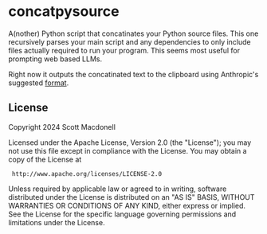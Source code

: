 # concatpysource
A(nother) Python script that concatinates your Python source files. This one recursively parses your main script and any dependencies to only include files actually required to run your program. This seems most useful for prompting web based LLMs.

Right now it outputs the concatinated text to the clipboard using Anthropic's suggested [format](https://docs.anthropic.com/en/docs/build-with-claude/prompt-engineering/long-context-tips#example-multi-document-structure).

## License

Copyright 2024 Scott Macdonell

   Licensed under the Apache License, Version 2.0 (the "License");
   you may not use this file except in compliance with the License.
   You may obtain a copy of the License at

     http://www.apache.org/licenses/LICENSE-2.0

   Unless required by applicable law or agreed to in writing, software
   distributed under the License is distributed on an "AS IS" BASIS,
   WITHOUT WARRANTIES OR CONDITIONS OF ANY KIND, either express or implied.
   See the License for the specific language governing permissions and
   limitations under the License.